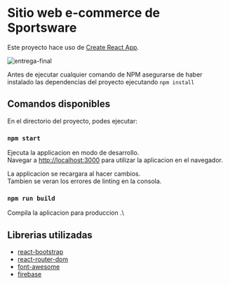 # Sitio web e-commerce de Sportsware

Este proyecto hace uso de [Create React App](https://github.com/facebook/create-react-app).

![entrega-final](https://user-images.githubusercontent.com/69646020/139355477-c1932627-5326-4584-93b3-b28cd990ed36.gif)

Antes de ejecutar cualquier comando de NPM asegurarse de haber instalado las dependencias del proyecto ejecutando `npm install`

## Comandos disponibles

En el directorio del proyecto, podes ejecutar:

### `npm start`

Ejecuta la applicacion en modo de desarrollo.\
Navegar a [http://localhost:3000](http://localhost:3000) para utilizar la aplicacion en el navegador.

La applicacion se recargara al hacer cambios.\
Tambien se veran los errores de linting en la consola.

### `npm run build`

Compila la aplicacion para produccion .\

## Librerias utilizadas

- [react-bootstrap](https://react-bootstrap.github.io/)
- [react-router-dom](https://reactrouter.com/web/guides/quick-start)
- [font-awesome](https://fontawesome.com/)
- [firebase](https://firebase.google.com/)

